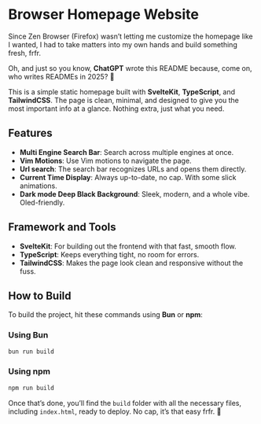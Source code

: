 # Browser Homepage Website

Since Zen Browser (Firefox) wasn’t letting me customize the homepage like I wanted, I had to take matters into my own hands and build something fresh, frfr.

Oh, and just so you know, **ChatGPT** wrote this README because, come on, who writes READMEs in 2025? 🤖

This is a simple static homepage built with **SvelteKit**, **TypeScript**, and **TailwindCSS**. The page is clean, minimal, and designed to give you the most important info at a glance. Nothing extra, just what you need.

## Features
- **Multi Engine Search Bar**: Search across multiple engines at once.
- **Vim Motions**: Use Vim motions to navigate the page.
- **Url search**: The search bar recognizes URLs and opens them directly.
- **Current Time Display**: Always up-to-date, no cap. With some slick animations.
- **Dark mode Deep Black Background**: Sleek, modern, and a whole vibe. Oled-friendly.

## Framework and Tools
- **SvelteKit**: For building out the frontend with that fast, smooth flow.
- **TypeScript**: Keeps everything tight, no room for errors.
- **TailwindCSS**: Makes the page look clean and responsive without the fuss.

## How to Build
To build the project, hit these commands using **Bun** or **npm**:

### Using Bun
```bash
bun run build
```

### Using npm
```bash
npm run build
```

Once that’s done, you’ll find the `build` folder with all the necessary files, including `index.html`, ready to deploy. No cap, it’s that easy frfr. 🚀
